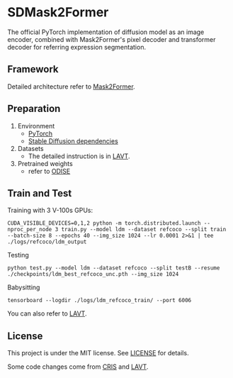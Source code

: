 # SDMask2Former
The official PyTorch implementation of diffusion model as an image encoder, combined with Mask2Former's pixel decoder and transformer decoder 
for referring expression segmentation.

## Framework

Detailed architecture refer to [Mask2Former](https://github.com/facebookresearch/Mask2Former).

## Preparation

1. Environment
   - [PyTorch](www.pytorch.org)
   - [Stable Diffusion dependencies](https://github.com/CompVis/stable-diffusion)
2. Datasets
   - The detailed instruction is in [LAVT](https://github.com/yz93/LAVT-RIS).
3. Pretrained weights
   - refer to [ODISE](https://github.com/NVlabs/ODISE)

## Train and Test

Training with 3 V-100s GPUs:
```shell
CUDA_VISIBLE_DEVICES=0,1,2 python -m torch.distributed.launch --nproc_per_node 3 train.py --model ldm --dataset refcoco --split train --batch-size 8 --epochs 40 --img_size 1024 --lr 0.0001 2>&1 | tee ./logs/refcoco/ldm_output
```
Testing
```shell
python test.py --model ldm --dataset refcoco --split testB --resume ./checkpoints/ldm_best_refcoco_unc.pth --img_size 1024
```
Babysitting
```shell
tensorboard --logdir ./logs/ldm_refcoco_train/ --port 6006
```
You can also refer to [LAVT](https://github.com/yz93/LAVT-RIS).

## License

This project is under the MIT license. See [LICENSE](LICENSE) for details.


Some code changes come from [CRIS](https://github.com/DerrickWang005/CRIS.pytorch/tree/master) and [LAVT](https://github.com/yz93/LAVT-RIS).
